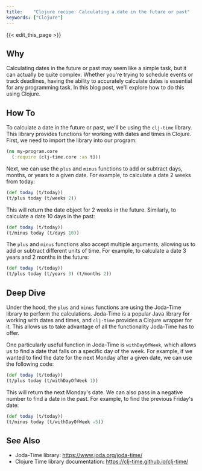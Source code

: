 ```yaml
---
title:    "Clojure recipe: Calculating a date in the future or past"
keywords: ["Clojure"]
---
```


{{< edit_this_page >}}

## Why

Calculating dates in the future or past may seem like a simple task, but it can actually be quite complex. Whether you're trying to schedule events or track deadlines, having the ability to accurately calculate dates is essential for any programming task. In this blog post, we'll explore how to do this using Clojure.

## How To

To calculate a date in the future or past, we'll be using the `clj-time` library. This library provides functions for working with dates and times in Clojure. First, we need to import the library into our program:

```Clojure
(ns my-program.core
  (:require [clj-time.core :as t]))
```

Next, we can use the `plus` and `minus` functions to add or subtract days, months, or years to a given date. For example, to calculate a date 2 weeks from today:

```Clojure
(def today (t/today))
(t/plus today (t/weeks 2))
```

This will return the date object for 2 weeks in the future. Similarly, to calculate a date 10 days in the past:

```Clojure
(def today (t/today))
(t/minus today (t/days 10))
```

The `plus` and `minus` functions also accept multiple arguments, allowing us to add or subtract different units of time. For example, to calculate a date 3 years and 2 months in the future:

```Clojure
(def today (t/today))
(t/plus today (t/years 3) (t/months 2))
```

## Deep Dive

Under the hood, the `plus` and `minus` functions are using the Joda-Time library to perform the calculations. Joda-Time is a popular Java library for working with dates and times, and `clj-time` provides a Clojure wrapper for it. This allows us to take advantage of all the functionality Joda-Time has to offer.

One particularly useful function in Joda-Time is `withDayOfWeek`, which allows us to find a date that falls on a specific day of the week. For example, if we wanted to find the date for the next Monday after a given date, we can use the following code:

```Clojure
(def today (t/today))
(t/plus today (t/withDayOfWeek 1))
```

This will return the next Monday's date. We can also pass in a negative number to find a date in the past. For example, to find the previous Friday's date:

```Clojure
(def today (t/today))
(t/minus today (t/withDayOfWeek -5))
```

## See Also

- Joda-Time library: https://www.joda.org/joda-time/
- Clojure Time library documentation: https://clj-time.github.io/clj-time/